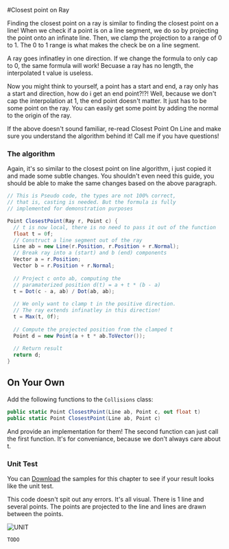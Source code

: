 #Closest point on Ray

Finding the closest point on a ray is similar to finding the closest point on a line! When we check if a point is on a line segment, we do so by projecting the point onto an infinate line. Then, we clamp the projection to a range of 0 to 1. The 0 to 1 range is what makes the check be on a line segment.

A ray goes infinatley in one direction. If we change the formula to only cap to 0, the same formula will work! Becuase a ray has no length, the interpolated t value is useless.

Now you might think to yourself, a point has a start and end, a ray only has a start and direction, how do i get an end point?!?! Well, because we don't cap the interpolation at 1, the end point doesn't matter. It just has to be some point on the ray. You can easily get some point by adding the normal to the origin of the ray.

If the above doesn't sound familiar, re-read Closest Point On Line and make sure you understand the algorithm behind it! Call me if you have questions!

### The algorithm

Again, it's so similar to the closest point on line algorithm, i just copied it and made some subtle changes. You shouldn't even need this guide, you should be able to make the same changes based on the above paragraph.

```cs
// This is Pseudo code, the types are not 100% correct,
// that is, casting is needed. But the formula is fully 
// implemented for demonstration purposes

Point ClosestPoint(Ray r, Point c) {
  // t is now local, there is no need to pass it out of the function
  float t = 0f;
  // Construct a line segment out of the ray
  Line ab = new Line(r.Position, r.Position + r.Normal);
  // Break ray into a (start) and b (end) components
  Vector a = r.Position;
  Vector b = r.Position + r.Normal;
  
  // Project c onto ab, computing the 
  // paramaterized position d(t) = a + t * (b - a)
  t = Dot(c - a, ab) / Dot(ab, ab);
  
  // We only want to clamp t in the positive direction.
  // The ray extends infinatley in this direction!
  t = Max(t, 0f);
  
  // Compute the projected position from the clamped t
  Point d = new Point(a + t * ab.ToVector());
  
  // Return result
  return d;
}
```

## On Your Own

Add the following functions to the ```Collisions``` class:

```cs
public static Point ClosestPoint(Line ab, Point c, out float t)
public static Point ClosestPoint(Line ab, Point c)
```

And provide an implementation for them! The second function can just call the first function. It's for conveniance, because we don't always care about t.

### Unit Test

You can [Download](../Samples/CollisionRay.rar) the samples for this chapter to see if your result looks like the unit test.

This code doesn't spit out any errors. It's all visual. There is 1 line and several points. The points are projected to the line and lines are drawn between the points.

![UNIT](TODO)

```cs
TODO
```